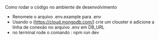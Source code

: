 Como rodar o código no ambiente de desenvolvimento

- Renomeie o arquivo .env.example para .env
- Usando o  (https://cloud.mongodb.com/) crie um clouster e adicione a linha de conexão no arquivo .env em DB_URL
- no terminal rode o comando : npm run dev